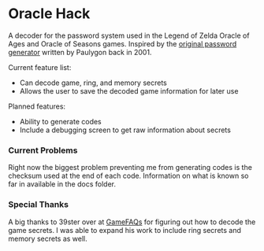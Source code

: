 # Oracle Hack

A decoder for the password system used in the Legend of Zelda Oracle of Ages and Oracle of Seasons games. Inspired by the [original password generator](https://www.dropbox.com/s/nqkrp95gvs223re/ZeldaPasswords.exe) written by Paulygon back in 2001.

Current feature list:

 * Can decode game, ring, and memory secrets
 * Allows the user to save the decoded game information for later use

Planned features:

 * Ability to generate codes
 * Include a debugging screen to get raw information about secrets

### Current Problems

Right now the biggest problem preventing me from generating codes is the checksum used at the end of each code. Information on what is known so far in available in the docs folder.

### Special Thanks

A big thanks to 39ster over at [GameFAQs](http://www.gamefaqs.com/boards/472313-the-legend-of-zelda-oracle-of-ages/66934363) for figuring out how to decode the game secrets. I was able to expand his work to include ring secrets and memory secrets as well.

